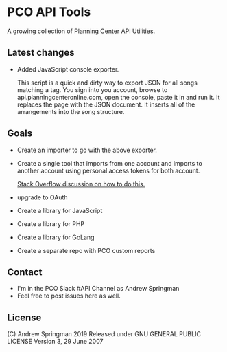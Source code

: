 # PCO API Tools
A growing collection of Planning Center API Utilities.

## Latest changes
- Added JavaScript console exporter.

    This script is a quick and dirty way to export JSON for all songs matching a tag.  You sign into you account, browse to api.planningcenteronline.com, open the console, paste it in and run it.  It replaces the page with the JSON document.  It inserts all of the arrangements into the song structure.

## Goals
- Create an importer to go with the above exporter.
- Create a single tool that imports from one account and imports to another account using personal access tokens for both account.

    [Stack Overflow discussion on how to do this.](https://stackoverflow.com/questions/43842793/basic-authentication-with-fetch)

- upgrade to OAuth
- Create a library for JavaScript
- Create a library for PHP
- Create a library for GoLang
- Create a separate repo with PCO custom reports

## Contact
- I'm in the PCO Slack #API Channel as Andrew Springman
- Feel free to post issues here as well.

## License
(C) Andrew Springman 2019
Released under GNU GENERAL PUBLIC LICENSE Version 3, 29 June 2007
